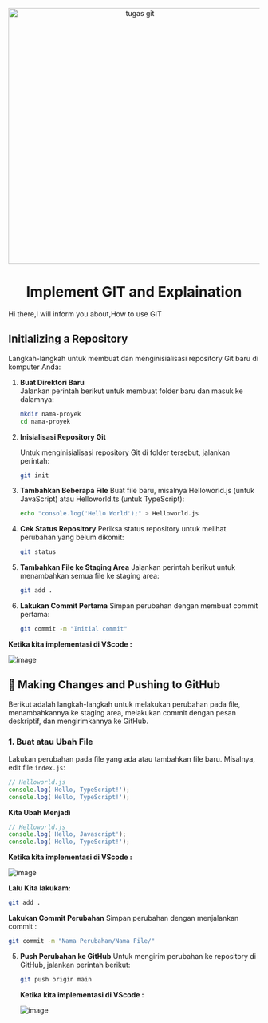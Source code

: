 <p align="center">
<img width="512" alt="tugas git" src="https://github.com/user-attachments/assets/91160d40-4127-4bd9-bae1-f6d3dcdf7c73" />
</p>

<div align="center">

  # Implement GIT and Explaination

</div>

Hi there,I will inform you about,How to use GIT
## Initializing a Repository

Langkah-langkah untuk membuat dan menginisialisasi repository Git baru di komputer Anda:

1. **Buat Direktori Baru**  
   Jalankan perintah berikut untuk membuat folder baru dan masuk ke dalamnya:  
   ```bash
   mkdir nama-proyek
   cd nama-proyek

2. **Inisialisasi Repository Git**

   Untuk menginisialisasi repository Git di folder tersebut, jalankan perintah:
   ```bash
   git init

3. **Tambahkan Beberapa File**
   Buat file baru, misalnya Helloworld.js (untuk JavaScript) atau Helloworld.ts (untuk TypeScript):
   ```bash
   echo "console.log('Hello World');" > Helloworld.js

4. **Cek Status Repository**
   Periksa status repository untuk melihat perubahan yang belum dikomit:
   ```bash
   git status

5. **Tambahkan File ke Staging Area**
   Jalankan perintah berikut untuk menambahkan semua file ke staging area:
   ```bash
   git add .

6. **Lakukan Commit Pertama**
  Simpan perubahan dengan membuat commit pertama:
   ```bash
   git commit -m "Initial commit"


  **Ketika kita implementasi di VScode :**
  
  ![image](https://github.com/user-attachments/assets/ff0c28c1-96d8-40f5-b279-0f579e1bc9e7)


## 📂 Making Changes and Pushing to GitHub

Berikut adalah langkah-langkah untuk melakukan perubahan pada file, menambahkannya ke staging area, melakukan commit dengan pesan deskriptif, dan mengirimkannya ke GitHub.

### 1. Buat atau Ubah File
Lakukan perubahan pada file yang ada atau tambahkan file baru. Misalnya, edit file `index.js`:

```javascript
// Helloworld.js
console.log('Hello, TypeScript!');
console.log('Hello, TypeScript!');
```

**Kita Ubah Menjadi**

```javascript
// Helloworld.js
console.log('Hello, Javascript');
console.log('Hello, TypeScript!');
```
**Ketika kita implementasi di VScode :**

![image](https://github.com/user-attachments/assets/cdc1a154-4a0d-46a7-bee0-4926a58858f9)

**Lalu Kita lakukam:**
 ```bash
 git add .
```

**Lakukan Commit Perubahan**
  Simpan perubahan dengan menjalankan commit :
   ```bash
   git commit -m "Nama Perubahan/Nama File/"
   ```

5. **Push Perubahan ke GitHub**
   Untuk mengirim perubahan ke repository di GitHub, jalankan perintah berikut:
   ```bash
   git push origin main
   ```
   **Ketika kita implementasi di VScode :**


   ![image](https://github.com/user-attachments/assets/0a626485-7067-43b4-9fbf-4ca41053637f)

   






  














  


